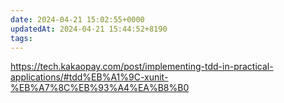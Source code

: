 ```yaml
---
date: 2024-04-21 15:02:55+0000
updatedAt: 2024-04-21 15:44:52+8190
tags: 
---
```

https://tech.kakaopay.com/post/implementing-tdd-in-practical-applications/#tdd%EB%A1%9C-xunit-%EB%A7%8C%EB%93%A4%EA%B8%B0